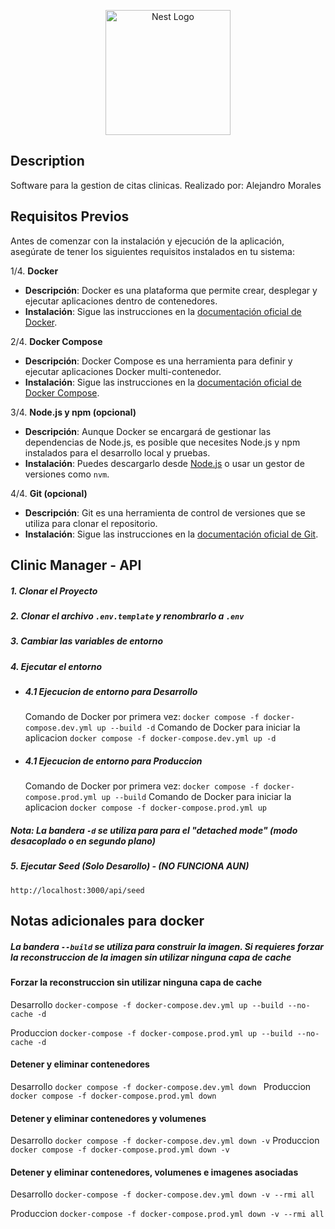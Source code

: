 <p align="center">
  <a href="http://nestjs.com/" target="blank"><img src="https://nestjs.com/img/logo-small.svg" width="200" alt="Nest Logo" /></a>
</p>

[circleci-image]: https://img.shields.io/circleci/build/github/nestjs/nest/master?token=abc123def456
[circleci-url]: https://circleci.com/gh/nestjs/nest


## Description

Software para la gestion de citas clinicas. Realizado por: Alejandro Morales

## Requisitos Previos

Antes de comenzar con la instalación y ejecución de la aplicación, asegúrate de tener los siguientes requisitos instalados en tu sistema:

1/4. **Docker**
   - **Descripción**: Docker es una plataforma que permite crear, desplegar y ejecutar aplicaciones dentro de contenedores.
   - **Instalación**: Sigue las instrucciones en la [documentación oficial de Docker](https://docs.docker.com/get-docker/).

2/4. **Docker Compose**
   - **Descripción**: Docker Compose es una herramienta para definir y ejecutar aplicaciones Docker multi-contenedor.
   - **Instalación**: Sigue las instrucciones en la [documentación oficial de Docker Compose](https://docs.docker.com/compose/install/).

3/4. **Node.js y npm (opcional)**
   - **Descripción**: Aunque Docker se encargará de gestionar las dependencias de Node.js, es posible que necesites Node.js y npm instalados para el desarrollo local y pruebas.
   - **Instalación**: Puedes descargarlo desde [Node.js](https://nodejs.org/) o usar un gestor de versiones como `nvm`.

4/4. **Git (opcional)**
   - **Descripción**: Git es una herramienta de control de versiones que se utiliza para clonar el repositorio.
   - **Instalación**: Sigue las instrucciones en la [documentación oficial de Git](https://git-scm.com/book/en/v2/Getting-Started-Installing-Git).


## Clinic Manager - API

##### 1. Clonar el Proyecto
##### 2. Clonar el archivo ```.env.template``` y renombrarlo a ```.env```
##### 3. Cambiar las variables de entorno
##### 4. Ejecutar el entorno
*  ##### 4.1 Ejecucion de entorno para Desarrollo
   Comando de Docker por primera vez:
```docker compose -f docker-compose.dev.yml up --build -d```
 Comando de Docker para iniciar la aplicacion 
```docker compose -f docker-compose.dev.yml up -d  ```
*  ##### 4.1 Ejecucion de entorno para Produccion
   Comando de Docker por primera vez:
```docker compose -f docker-compose.prod.yml up --build```
   Comando de Docker para iniciar la aplicacion 
```docker compose -f docker-compose.prod.yml up ```
##### Nota: La bandera ```-d``` se utiliza para para el "detached mode" (modo desacoplado o en segundo plano)
##### 5. Ejecutar Seed (Solo Desarollo) - (NO FUNCIONA AUN)
```http://localhost:3000/api/seed```

## Notas adicionales para docker

 ##### La bandera ```--build``` se utiliza para construir la imagen. Si requieres forzar la reconstruccion de la imagen sin utilizar ninguna capa de cache 

 #### Forzar la reconstruccion sin utilizar ninguna capa de cache
 Desarrollo
```docker-compose -f docker-compose.dev.yml up --build --no-cache -d```

Produccion
```docker-compose -f docker-compose.prod.yml up --build --no-cache -d```

#### Detener y eliminar contenedores
Desarrollo
```docker compose -f docker-compose.dev.yml down ```
Produccion
```docker compose -f docker-compose.prod.yml down ```

#### Detener y eliminar contenedores y volumenes
Desarrollo
```docker compose -f docker-compose.dev.yml down -v```
Produccion
```docker compose -f docker-compose.prod.yml down -v```

#### Detener y eliminar contenedores, volumenes e imagenes asociadas
Desarrollo
```docker-compose -f docker-compose.dev.yml down -v --rmi all```

Produccion
```docker-compose -f docker-compose.prod.yml down -v --rmi all```